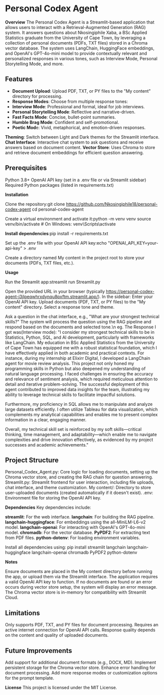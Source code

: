 # **Personal Codex Agent**
**Overview**
The Personal Codex Agent is a Streamlit-based application that allows users to interact with a Retrieval-Augmented Generation (RAG) system. It answers questions about Nkosingiphile Xaba, a BSc Applied Statistics graduate from the University of Cape Town, by leveraging a collection of personal documents (PDFs, TXT files) stored in a Chroma vector database. The system uses LangChain, HuggingFace embeddings, and OpenAI's GPT-4o-mini model to provide contextually relevant and personalized responses in various tones, such as Interview Mode, Personal Storytelling Mode, and more.

## **Features**
- **Document Upload**: Upload PDF, TXT, or PY files to the "My content" directory for processing.
- **Response Modes**: Choose from multiple response tones:
- **Interview Mode**: Professional and formal, ideal for job interviews.
- **Personal Storytelling Mode**: Reflective and narrative-driven.
- **Fast Facts Mode**: Concise, bullet-point summaries.
- **Humble Brag Mode**: Confident and self-promotional.
- **Poetic Mod**e: Vivid, metaphorical, and emotion-driven responses.


**Theming**: Switch between Light and Dark themes for the Streamlit interface.
**Chat Interface**: Interactive chat system to ask questions and receive answers based on document content.
**Vector Store**: Uses Chroma to store and retrieve document embeddings for efficient question answering.

## **Prerequisites**

Python 3.8+
OpenAI API key (set in a .env file or via Streamlit sidebar)
Required Python packages (listed in requirements.txt)

**Installation**

Clone the repository:git clone https://github.com/Nkosingiphile18/personal-codex-agent
cd personal-codex-agent


Create a virtual environment and activate it:python -m venv venv
source venv/bin/activate  # On Windows: venv\Scripts\activate


**Install dependencies**:pip install -r requirements.txt


Set up the .env file with your OpenAI API key:echo "OPENAI_API_KEY=your-api-key" > .env


Create a directory named My content in the project root to store your documents (PDFs, TXT files, etc.).

**Usage**

Run the Streamlit app:streamlit run Streamlit.py


Open the provided URL in your browser (typically https://personal-codex-agent-j3jlpeqwhrxdynqu8pxftm.streamlit.app/).
In the sidebar:
Enter your OpenAI API key.
Upload documents (PDF, TXT, or PY files) to the "My content" directory.
Select a response tone and theme.


Ask a question in the chat interface, e.g., "What are your strongest technical skills?"
The system will process the question using the RAG pipeline and respond based on the documents and selected tone.\n
eg. The Response I got was(Interview mode):
     "I consider my strongest technical skills to be in Statistics, Python, SQL, and AI development, particularly with frameworks like LangChain. My education in BSc Applied Statistics from the University of Cape Town has equipped me with a robust statistical foundation, which I have effectively applied in both academic and practical contexts.
For instance, during my internship at Elixirr Digital, I developed a LangChain agent for movie review analysis. This project not only honed my programming skills in Python but also deepened my understanding of natural language processing. I faced challenges in ensuring the accuracy and relevance of sentiment analysis, which required meticulous attention to detail and iterative problem-solving. The successful deployment of this agent contributed to improved data insights for the team, illustrating my ability to leverage technical skills to facilitate impactful solutions.

Furthermore, my proficiency in SQL allows me to manipulate and analyze large datasets efficiently. I often utilize Tableau for data visualization, which complements my analytical capabilities and enables me to present complex information in a clear, engaging manner.

Overall, my technical skill set is reinforced by my soft skills—critical thinking, time management, and adaptability—which enable me to navigate complexities and drive innovation effectively, as evidenced by my project successes and academic achievements."

## **Project Structure**

Personal_Codex_Agent.py: Core logic for loading documents, setting up the Chroma vector store, and creating the RAG chain for question answering.
Streamlit.py: Streamlit frontend for user interaction, including file uploads, chat interface, and theme customization.
My content/: Directory to store user-uploaded documents (created automatically if it doesn't exist).
.env: Environment file for storing the OpenAI API key.

**Dependencies**
Key dependencies include:

**streamlit**: For the web interface.
**langchain**: For building the RAG pipeline.
**langchain-huggingface**: For embeddings using the all-MiniLM-L6-v2 model.
**langchain-openai**: For interacting with OpenAI's GPT-4o-mini model.
**chromadb**: For the vector database.
**PyPDF2**: For extracting text from PDF files.
**python-dotenv**: For loading environment variables.

Install all dependencies using:
pip install streamlit langchain langchain-huggingface langchain-openai chromadb PyPDF2 python-dotenv

**Notes**

Ensure documents are placed in the My content directory before running the app, or upload them via the Streamlit interface.
The application requires a valid OpenAI API key to function.
If no documents are found or an error occurs during vector store setup, the system will display an error message.
The Chroma vector store is in-memory for compatibility with Streamlit Cloud.

## **Limitations**

Only supports PDF, TXT, and PY files for document processing.
Requires an active internet connection for OpenAI API calls.
Response quality depends on the content and quality of uploaded documents.

## **Future Improvements**

Add support for additional document formats (e.g., DOCX, MD).
Implement persistent storage for the Chroma vector store.
Enhance error handling for document processing.
Add more response modes or customization options for the prompt template.

**License**
This project is licensed under the MIT License.
